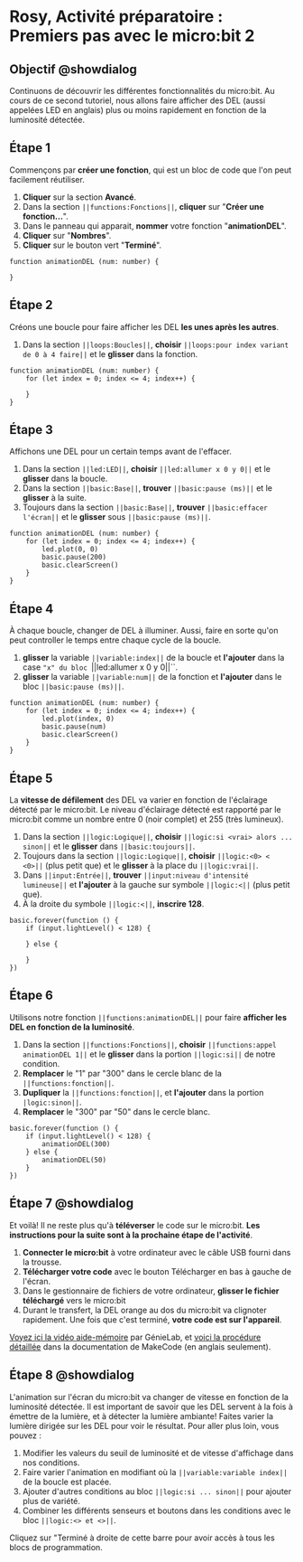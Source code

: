 # Rosy, Activité préparatoire : Premiers pas avec le micro:bit 2

## Objectif @showdialog

Continuons de découvrir les différentes fonctionnalités du micro:bit. Au cours de ce second tutoriel, nous allons faire afficher des DEL (aussi appelées LED en anglais) plus ou moins rapidement en fonction de la luminosité détectée.


## Étape 1

Commençons par **créer une fonction**, qui est un bloc de code que l'on peut facilement réutiliser.

1. **Cliquer** sur la section **Avancé**.
2. Dans la section ``||functions:Fonctions||``, **cliquer** sur "**Créer une fonction...**".
3. Dans le panneau qui apparait, **nommer** votre fonction "**animationDEL**".
4. **Cliquer** sur "**Nombres**".
5. **Cliquer** sur le bouton vert "**Terminé**".

<!-- <img alt="Animation de l'assemblage des blocs de programmation de l'étape 12." src="https://raw.githubusercontent.com/GenieLabMtl/Rosy_microbit/master/static/images/Activity_01/Rosy_Act1_07.gif" width="80%"> -->

```blocks
function animationDEL (num: number) {
    
}
```


## Étape 2

Créons une boucle pour faire afficher les DEL **les unes après les autres**.

1. Dans la section ``||loops:Boucles||``, **choisir** ``||loops:pour index variant de 0 à 4 faire||`` et le **glisser** dans la fonction.


```blocks
function animationDEL (num: number) {
    for (let index = 0; index <= 4; index++) {

    }
}
```


## Étape 3

Affichons une DEL pour un certain temps avant de l'effacer.

1. Dans la section ``||led:LED||``, **choisir** ``||led:allumer x 0 y 0||`` et le **glisser** dans la boucle.
2. Dans la section ``||basic:Base||``, **trouver** ``||basic:pause (ms)||`` et le **glisser** à la suite.
3. Toujours dans la section ``||basic:Base||``, **trouver** ``||basic:effacer l'écran||`` et le **glisser** sous ``||basic:pause (ms)||``.


```blocks
function animationDEL (num: number) {
    for (let index = 0; index <= 4; index++) {
        led.plot(0, 0)
        basic.pause(200)
        basic.clearScreen()
    }
}
```


## Étape 4

À chaque boucle, changer de DEL à illuminer. Aussi, faire en sorte qu'on peut controller le temps entre chaque cycle de la boucle. 

1. **glisser** la variable ``||variable:index||`` de la boucle et **l'ajouter** dans la case ``"x" du bloc ``||led:allumer x 0 y 0||``.
2. **glisser** la variable ``||variable:num||`` de la fonction et **l'ajouter** dans le bloc ``||basic:pause (ms)||``.


```blocks
function animationDEL (num: number) {
    for (let index = 0; index <= 4; index++) {
        led.plot(index, 0)
        basic.pause(num)
        basic.clearScreen()
    }
}
```


## Étape 5

La **vitesse de défilement** des DEL va varier en fonction de l'éclairage détecté par le micro:bit. Le niveau d'éclairage détecté est rapporté par le micro:bit comme un nombre entre 0 (noir complet) et 255 (très lumineux).

1. Dans la section ``||logic:Logique||``, **choisir** ``||logic:si <vrai> alors ... sinon||`` et le **glisser** dans ``||basic:toujours||``.
2. Toujours dans la section ``||logic:Logique||``, **choisir** ``||logic:<0> < <0>||`` (plus petit que) et le **glisser** à la place du ``||logic:vrai||``.
3. Dans ``||input:Entrée||``, **trouver** ``||input:niveau d'intensité lumineuse||`` et **l'ajouter** à la gauche sur symbole ``||logic:<||`` (plus petit que).
4. À la droite du symbole ``||logic:<||``, **inscrire 128**.


```blocks
basic.forever(function () {
    if (input.lightLevel() < 128) {
        
    } else {
        
    }
})
```


## Étape 6

Utilisons notre fonction ``||functions:animationDEL||`` pour faire **afficher les DEL en fonction de la luminosité**.

1. Dans la section ``||functions:Fonctions||``, **choisir** ``||functions:appel animationDEL 1||`` et le **glisser** dans la portion ``||logic:si||`` de notre condition.
2. **Remplacer** le "1" par "300" dans le cercle blanc de la ``||functions:fonction||``.
3. **Dupliquer** la ``||functions:fonction||``, et **l'ajouter** dans la portion ``|logic:sinon||``.
4. **Remplacer** le "300" par "50" dans le cercle blanc.


```blocks
basic.forever(function () {
    if (input.lightLevel() < 128) {
        animationDEL(300)
    } else {
        animationDEL(50)
    }
})
```


## Étape 7 @showdialog

Et voilà! Il ne reste plus qu'à **téléverser** le code sur le micro:bit. **Les instructions pour la suite sont à la prochaine étape de l'activité**.

1. **Connecter le micro:bit** à votre ordinateur avec le câble USB fourni dans la trousse.
2. **Télécharger votre code** avec le bouton Télécharger en bas à gauche de l'écran.
3. Dans le gestionnaire de fichiers de votre ordinateur, **glisser le fichier téléchargé** vers le micro:bit
4. Durant le transfert, la DEL orange au dos du micro:bit va clignoter rapidement. Une fois que c'est terminé, **votre code est sur l'appareil**.

[Voyez ici la vidéo aide-mémoire](https://youtu.be/H8utNPE3sJo) par GénieLab, et [voici la procédure détaillée](https://makecode.microbit.org/device/usb) dans la documentation de MakeCode (en anglais seulement).


## Étape 8 @showdialog

L'animation sur l'écran du micro:bit va changer de vitesse en fonction de la luminosité détectée. Il est important de savoir que les DEL servent à la fois à émettre de la lumière, et à détecter la lumière ambiante! Faites varier la lumière dirigée sur les DEL pour voir le résultat. Pour aller plus loin, vous pouvez :

1. Modifier les valeurs du seuil de luminosité et de vitesse d'affichage dans nos conditions.
2. Faire varier l'animation en modifiant où la ``||variable:variable index||`` de la boucle est placée.
3. Ajouter d'autres conditions au bloc ``||logic:si ... sinon||`` pour ajouter plus de variété.
4. Combiner les différents senseurs et boutons dans les conditions avec le bloc ``||logic:<> et <>||``.

Cliquez sur "Terminé à droite de cette barre pour avoir accès à tous les blocs de programmation.